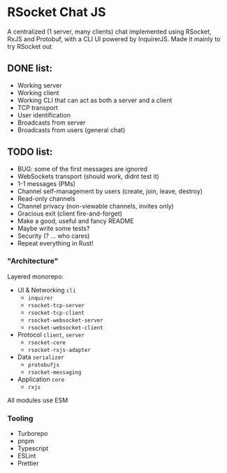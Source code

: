 # RSocket Chat JS

A centralized (1 server, many clients) chat implemented using RSocket, RxJS and Protobuf, with a CLI UI powered by InquirerJS.
Made it mainly to try RSocket out

## DONE list:

- Working server
- Working client
- Working CLI that can act as both a server and a client
- TCP transport
- User identification
- Broadcasts from server
- Broadcasts from users (general chat)

## TODO list:

- BUG: some of the first messages are ignored
- WebSockets transport (should work, didnt test it)
- 1-1 messages (PMs)
- Channel self-management by users (create, join, leave, destroy)
- Read-only channels
- Channel privacy (non-viewable channels, invites only)
- Gracious exit (client fire-and-forget)
- Make a good, useful and fancy README
- Maybe write some tests?
- Security (? ... who cares)
- Repeat everything in Rust!


### "Architecture"

Layered monorepo:

- UI & Networking `cli`
  - `inquirer`
  - `rsocket-tcp-server`
  - `rsocket-tcp-client`
  - `rsocket-websocket-server`
  - `rsocket-websocket-client`
- Protocol `client`, `server`
  - `rsocket-core`
  - `rsocket-rxjs-adapter`
- Data `serializer`
  - `protobufjs`
  - `rsocket-messaging`
- Application `core`
  - `rxjs`

All modules use ESM

### Tooling
- Turborepo
- pnpm
- Typescript
- ESLint
- Prettier